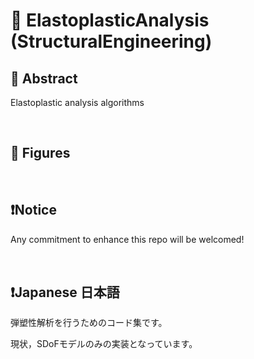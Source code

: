 # 💖 ElastoplasticAnalysis (StructuralEngineering)

## 🌟 Abstract
Elastoplastic analysis algorithms






<br>

## 🌟 Figures











<br>

## ❗Notice

Any commitment to enhance this repo will be welcomed!



<br>

## ❗Japanese 日本語


弾塑性解析を行うためのコード集です。

現状，SDoFモデルのみの実装となっています。



<br>
